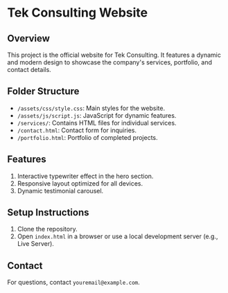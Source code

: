 # Tek Consulting Website

## Overview

This project is the official website for Tek Consulting. It features a dynamic and modern design to showcase the company's services, portfolio, and contact details.

## Folder Structure

- `/assets/css/style.css`: Main styles for the website.
- `/assets/js/script.js`: JavaScript for dynamic features.
- `/services/`: Contains HTML files for individual services.
- `/contact.html`: Contact form for inquiries.
- `/portfolio.html`: Portfolio of completed projects.

## Features

1. Interactive typewriter effect in the hero section.
2. Responsive layout optimized for all devices.
3. Dynamic testimonial carousel.

## Setup Instructions

1. Clone the repository.
2. Open `index.html` in a browser or use a local development server (e.g., Live Server).

## Contact

For questions, contact `youremail@example.com`.
